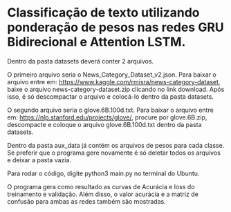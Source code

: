 # Classificação de texto utilizando ponderação de pesos nas redes GRU Bidirecional e Attention LSTM.

Dentro da pasta datasets deverá conter 2 arquivos. 

O primeiro arquivo seria o News_Category_Dataset_v2.json. Para baixar o arquivo entre em: https://www.kaggle.com/rmisra/news-category-dataset, baixe o arquivo news-category-dataset.zip clicando no link download. Após isso, é só descompactar o arquivo e colocá-lo dentro da pasta datasets.

O segundo arquivo seria o glove.6B.100d.txt. Para baixar o arquivo entre em: https://nlp.stanford.edu/projects/glove/, procure por glove.6B.zip, descompacte e coloque o arquivo glove.6B.100d.txt dentro da pasta datasets.

Dentro da pasta aux_data já contém os arquivos de pesos para cada classe. Se preferir que o programa gere novamente é só deletar todos os arquivos e deixar a pasta vazia.

Para rodar o código, digite python3 main.py no terminal do Ubuntu.

O programa gera como resultado as curvas de Acurácia e loss do treinamento e validação. Além disso, o valor acurácia e a matriz de confusão para ambas as redes também são mostradas.


